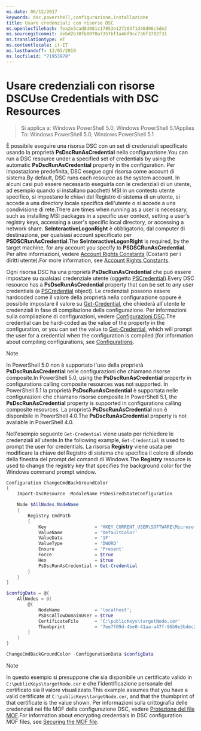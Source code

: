 ```yaml
---
ms.date: 06/12/2017
keywords: dsc,powershell,configurazione,installazione
title: Usare credenziali con risorse DSC
ms.openlocfilehash: fea2e3cad8d081c17853e127203f1d40d98c5de2
ms.sourcegitcommit: debd2b38fb8070a7357bf1a4bf9cc736f3702f31
ms.translationtype: HT
ms.contentlocale: it-IT
ms.lasthandoff: 12/05/2019
ms.locfileid: "71953978"
---
```

# <a name="use-credentials-with-dsc-resources"></a><span data-ttu-id="480c6-103">Usare credenziali con risorse DSC</span><span class="sxs-lookup"><span data-stu-id="480c6-103">Use Credentials with DSC Resources</span></span>

> <span data-ttu-id="480c6-104">Si applica a: Windows PowerShell 5.0, Windows PowerShell 5.1</span><span class="sxs-lookup"><span data-stu-id="480c6-104">Applies To: Windows PowerShell 5.0, Windows PowerShell 5.1</span></span>

<span data-ttu-id="480c6-105">È possibile eseguire una risorsa DSC con un set di credenziali specificato usando la proprietà **PsDscRunAsCredential** nella configurazione.</span><span class="sxs-lookup"><span data-stu-id="480c6-105">You can run a DSC resource under a specified set of credentials by using the automatic **PsDscRunAsCredential** property in the configuration.</span></span> <span data-ttu-id="480c6-106">Per impostazione predefinita, DSC esegue ogni risorsa come account di sistema.</span><span class="sxs-lookup"><span data-stu-id="480c6-106">By default, DSC runs each resource as the system account.</span></span> <span data-ttu-id="480c6-107">In alcuni casi può essere necessario eseguirla con le credenziali di un utente, ad esempio quando si installano pacchetti MSI in un contesto utente specifico, si impostano le chiavi del Registro di sistema di un utente, si accede a una directory locale specifica dell'utente o si accede a una condivisione di rete.</span><span class="sxs-lookup"><span data-stu-id="480c6-107">There are times when running as a user is necessary, such as installing MSI packages in a specific user context, setting a user's registry keys, accessing a user's specific local directory, or accessing a network share.</span></span> <span data-ttu-id="480c6-108">**SeInteractiveLogonRight** è obbligatorio, dal computer di destinazione, per qualsiasi account specificato per **PSDSCRunAsCredential**.</span><span class="sxs-lookup"><span data-stu-id="480c6-108">The **SeInteractiveLogonRight** is required, by the target machine, for any account you specify to **PSDSCRunAsCredential**.</span></span> <span data-ttu-id="480c6-109">Per altre informazioni, vedere [Account Rights Constants](/windows/desktop/secauthz/account-rights-constants) (Costanti per i diritti utente).</span><span class="sxs-lookup"><span data-stu-id="480c6-109">For more information, see [Account Rights Constants](/windows/desktop/secauthz/account-rights-constants).</span></span>

<span data-ttu-id="480c6-110">Ogni risorsa DSC ha una proprietà **PsDscRunAsCredential** che può essere impostare su qualsiasi credenziale utente (oggetto [PSCredential](/dotnet/api/system.management.automation.pscredential)).</span><span class="sxs-lookup"><span data-stu-id="480c6-110">Every DSC resource has a **PsDscRunAsCredential** property that can be set to any user credentials (a [PSCredential](/dotnet/api/system.management.automation.pscredential) object).</span></span> <span data-ttu-id="480c6-111">Le credenziali possono essere hardcoded come il valore della proprietà nella configurazione oppure è possibile impostare il valore su [Get-Credential](/powershell/module/Microsoft.PowerShell.Security/Get-Credential), che chiederà all'utente le credenziali in fase di compilazione della configurazione. Per informazioni sulla compilazione di configurazioni, vedere [Configurazioni DSC](configurations.md).</span><span class="sxs-lookup"><span data-stu-id="480c6-111">The credential can be hard-coded as the value of the property in the configuration, or you can set the value to [Get-Credential](/powershell/module/Microsoft.PowerShell.Security/Get-Credential), which will prompt the user for a credential when the configuration is compiled (for information about compiling configurations, see [Configurations](configurations.md).</span></span>

> [!NOTE]
> <span data-ttu-id="480c6-112">In PowerShell 5.0 non è supportato l'uso della proprietà **PsDscRunAsCredential** nelle configurazioni che chiamano risorse composite.</span><span class="sxs-lookup"><span data-stu-id="480c6-112">In PowerShell 5.0, using the **PsDscRunAsCredential** property in configurations calling composite resources was not supported.</span></span> <span data-ttu-id="480c6-113">In PowerShell 5.1 la proprietà **PsDscRunAsCredential** è supportata nelle configurazioni che chiamano risorse composite.</span><span class="sxs-lookup"><span data-stu-id="480c6-113">In PowerShell 5.1, the **PsDscRunAsCredential** property is supported in configurations calling composite resources.</span></span> <span data-ttu-id="480c6-114">La proprietà **PsDscRunAsCredential** non è disponibile in PowerShell 4.0.</span><span class="sxs-lookup"><span data-stu-id="480c6-114">The **PsDscRunAsCredential** property is not available in PowerShell 4.0.</span></span>

<span data-ttu-id="480c6-115">Nell'esempio seguente `Get-Credential` viene usato per richiedere le credenziali all'utente.</span><span class="sxs-lookup"><span data-stu-id="480c6-115">In the following example, `Get-Credential` is used to prompt the user for credentials.</span></span> <span data-ttu-id="480c6-116">La risorsa **Registry** viene usata per modificare la chiave del Registro di sistema che specifica il colore di sfondo della finestra del prompt dei comandi di Windows.</span><span class="sxs-lookup"><span data-stu-id="480c6-116">The **Registry** resource is used to change the registry key that specifies the background color for the Windows command prompt window.</span></span>

```powershell
Configuration ChangeCmdBackGroundColor
{
    Import-DscResource -ModuleName PSDesiredStateConfiguration

    Node $AllNodes.NodeName
    {
        Registry CmdPath
        {
            Key                  = 'HKEY_CURRENT_USER\SOFTWARE\Microsoft\Command Processor'
            ValueName            = 'DefaultColor'
            ValueData            = '1F'
            ValueType            = 'DWORD'
            Ensure               = 'Present'
            Force                = $true
            Hex                  = $true
            PsDscRunAsCredential = Get-Credential
        }
    }
}

$configData = @{
    AllNodes = @(
        @{
            NodeName             = 'localhost';
            PSDscAllowDomainUser = $true
            CertificateFile      = 'C:\publicKeys\targetNode.cer'
            Thumbprint           = '7ee7f09d-4be0-41aa-a47f-96b9e3bdec25'
        }
    )
}

ChangeCmdBackGroundColor -ConfigurationData $configData
```

> [!NOTE]
> <span data-ttu-id="480c6-117">In questo esempio si presuppone che sia disponibile un certificato valido in `C:\publicKeys\targetNode.cer` e che l'identificazione personale del certificato sia il valore visualizzato.</span><span class="sxs-lookup"><span data-stu-id="480c6-117">This example assumes that you have a valid certificate at `C:\publicKeys\targetNode.cer`, and that the thumbprint of that certificate is the value shown.</span></span> <span data-ttu-id="480c6-118">Per informazioni sulla crittografia delle credenziali nei file MOF della configurazione DSC, vedere [Protezione del file MOF](../pull-server/secureMOF.md).</span><span class="sxs-lookup"><span data-stu-id="480c6-118">For information about encrypting credentials in DSC configuration MOF files, see [Securing the MOF file](../pull-server/secureMOF.md).</span></span>
